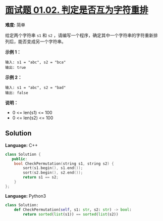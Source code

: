 # [面试题 01.02. 判定是否互为字符重排](https://leetcode-cn.com/problems/check-permutation-lcci/)

**难度:** 简单

给定两个字符串 `s1` 和 `s2` ，请编写一个程序，确定其中一个字符串的字符重新排列后，能否变成另一个字符串。

 **示例 1：** 

```
输入: s1 = "abc", s2 = "bca"
输出: true
```

 **示例 2：** 

```
输入: s1 = "abc", s2 = "bad"
输出: false
```

 **说明：** 
- 0 <= len(s1) <= 100
- 0 <= len(s2) <= 100

## Solution


**Language:** C++
```C++
class Solution {
   public:
    bool CheckPermutation(string s1, string s2) {
        sort(s1.begin(), s1.end());
        sort(s2.begin(), s2.end());
        return s1 == s2;
    }
};

```

**Language:** Python3
```Python
class Solution:
    def CheckPermutation(self, s1: str, s2: str) -> bool:
        return sorted(list(s1)) == sorted(list(s2))

```